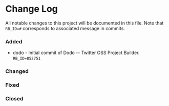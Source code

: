 # Change Log
All notable changes to this project will be documented in this file. Note that ``RB_ID=#`` corresponds to associated message in commits.

### Added

* dodo - Initial commit of Dodo -- Twitter OSS Project Builder. ``RB_ID=852751``

### Changed

### Fixed

### Closed